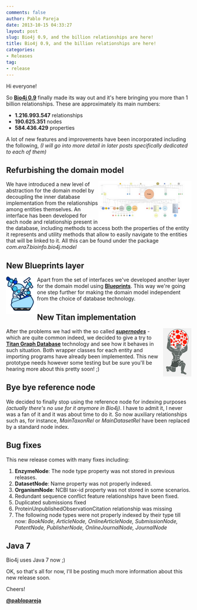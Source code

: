 ```yaml
---
comments: false
author: Pablo Pareja
date: 2013-10-15 04:33:27
layout: post
slug: Bio4j 0.9, and the billion relationships are here!
title: Bio4j 0.9, and the billion relationships are here!
categories:
- Releases
tag:
- release
---
```


Hi everyone!

So [**Bio4j 0.9**](https://github.com/bio4j/Bio4j/wiki/Bio4j-0.9) finally made its way out and it's here bringing you more than 1 billion relationships. These are approximately its main numbers:

- **1.216.993.547** relationships
- **190.625.351** nodes
- **584.436.429** properties

A lot of new features and improvements have been incorporated including the following, _(I will go into more detail in later posts specifically dedicated to each of them)_

## Refurbishing the domain model

<img src="/images/domainModelThumbnail.png" style="float:right">We have introduced a new level of abstraction for the domain model by decoupling the inner database implementation from the relationships among entities themselves. An interface has been developed for each node and relationship present in the database, including methods to access both the properties of the entity it represents and utility methods that allow to easily navigate to the entities that will be linked to it. 
All this can be found under the package _com.era7.bioinfo.bio4j.model_

## New Blueprints layer

<img src="/images/blueprints.png" style="float:left"> Apart from the set of interfaces we've developed another layer for the domain model using [**Blueprints**](http://blueprints.tinkerpop.com/). This way we're going one step further for making the domain model independent from the choice of database technology.

## New Titan implementation

<img src="/images/titan.png" style="float:right"> After the problems we had with the so called [_**supernodes**_](http://thinkaurelius.com/2012/10/25/a-solution-to-the-supernode-problem/) - which are quite common indeed, we decided to give a try to [**Titan Graph Database**](http://thinkaurelius.github.io/titan/) technology and see how it behaves in such situation. Both wrapper classes for each entity and importing programs have already been implemented. This new prototype needs however some testing but be sure you'll be hearing more about this pretty soon! ;)

## Bye bye reference node

We decided to finally stop using the reference node for indexing purposes _(actually there's no use for it anymore in Bio4j)_. 
I have to admit it, I never was a fan of it and it was about time to do it. So now auxiliary relationships such as, for instance, _MainTaxonRel_ or _MainDatasetRel_ have been replaced by a standard node index.

## Bug fixes

This new release comes with many fixes including:

1. **EnzymeNode**: The node type property was not stored in previous releases.
2. **DatasetNode**: Name property was not properly indexed. 
3. **OrganismNode**: NCBI tax-id property was not stored in some scenarios.
4. Redundant sequence conflict feature relationships have been fixed.
5. Duplicated submissions fixed
6. ProteinUnpublishedObservationCitation relationship was missing
7. The following node types were not properly indexed by their type till now: _BookNode, ArticleNode, OnlineArticleNode, SubmissionNode, PatentNode, PublisherNode, OnlineJournalNode, JournalNode_

## Java 7

Bio4j uses Java 7 now ;)

OK, so that's all for now, I'll be posting much more information about this new release soon.

Cheers!

[**@pablopareja**](http://twitter.com/pablopareja)


